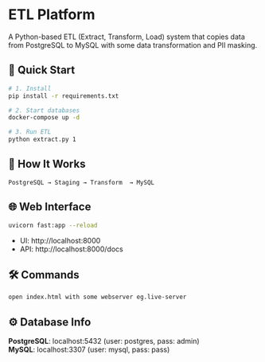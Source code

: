 # ETL Platform

A Python-based ETL (Extract, Transform, Load) system that copies data from PostgreSQL to MySQL with some data transformation and PII masking.

## 🚀 Quick Start

```bash
# 1. Install
pip install -r requirements.txt

# 2. Start databases
docker-compose up -d

# 3. Run ETL
python extract.py 1
```

## 🔧 How It Works

```
PostgreSQL → Staging → Transform  → MySQL
```

## 🌐 Web Interface

```bash
uvicorn fast:app --reload
```
- UI: http://localhost:8000
- API: http://localhost:8000/docs

## 🛠️ Commands

```bash
open index.html with some webserver eg.live-server
```

## ⚙️ Database Info

**PostgreSQL**: localhost:5432 (user: postgres, pass: admin)  
**MySQL**: localhost:3307 (user: mysql, pass: pass)

